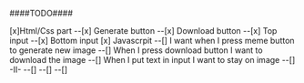 ####TODO####

[x]Html/Css part
--[x] Generate button
--[x] Download button
--[x] Top input
--[x] Bottom input
[x] Javascrpit
--[] I want when I press meme button to generate new image
--[] When I press download button I want to download the image
--[] When I put text in input I want to stay on image
--[] -II-
--[]
--[]
--[]
